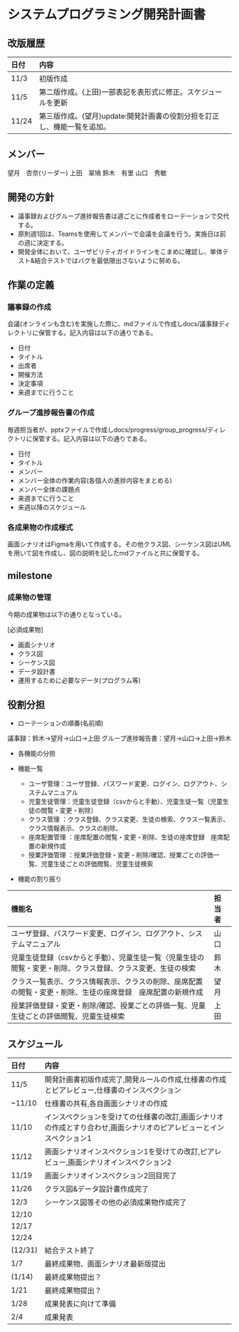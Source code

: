 # システムプログラミング開発計画書

## 改版履歴
|日付|内容|
|:--|:--|
|11/3|初版作成|
|11/5|第二版作成。(上田)一部表記を表形式に修正。スケジュールを更新|
|11/24|第三版作成。(望月)update:開発計画書の役割分担を訂正し、機能一覧を追加。|

## メンバー
望月　杏奈(リーダー)
上田　翠鳩
鈴木　有里
山口　秀敏
## 開発の方針
- 議事録およびグループ進捗報告書は週ごとに作成者をローテーションで交代する。
- 原則週1回は、Teamsを使用してメンバーで会議を会議を行う。実施日は前の週に決定する。
- 開発全体において、ユーザビリティガイドラインをこまめに確認し、単体テスト&結合テストではバグを最低限出さないように努める。
## 作業の定義

### 議事録の作成
会議(オンラインも含む)を実施した際に、mdファイルで作成しdocs/議事録ディレクトリに保管する。記入内容は以下の通りである。
- 日付
- タイトル
- 出席者
- 開催方法
- 決定事項
- 来週までに行うこと

### グループ進捗報告書の作成
毎週担当者が、pptxファイルで作成しdocs/progress/group_progress/ディレクトリに保管する。記入内容は以下の通りである。
- 日付
- タイトル
- メンバー
- メンバー全体の作業内容(各個人の進捗内容をまとめる)
- メンバー全体の課題点
- 来週までに行うこと
- 来週以降のスケジュール

### 各成果物の作成様式
画面シナリオはFigmaを用いて作成する。その他クラス図、シーケンス図はUMLを用いて図を作成し、図の説明を記したmdファイルと共に保管する。

## milestone
### 成果物の管理
今期の成果物は以下の通りとなっている。

[必須成果物]
- 画面シナリオ
- クラス図
- シーケンス図
- データ設計書
- 運用するために必要なデータ(プログラム等)


## 役割分担
- ローテーションの順番(名前順)

議事録：鈴木→望月→山口→上田
グループ進捗報告書：望月→山口→上田→鈴木
- 各機能の分担

 - 機能一覧
   - ユーザ管理：ユーザ登録、パスワード変更、ログイン、ログアウト、システムマニュアル
   - 児童生徒管理：児童生徒登録（csvからと手動）、児童生徒一覧（児童生徒の閲覧・変更・削除）
   - クラス管理 ：クラス登録、クラス変更、生徒の検索、クラス一覧表示、クラス情報表示、クラスの削除、
   - 座席配置管理 ：座席配置の閲覧・変更・削除、生徒の座席登録　座席配置の新規作成
   - 授業評価管理 ：授業評価登録・変更・削除/確認、授業ごとの評価一覧、児童生徒ごとの評価閲覧、児童生徒検索


 - 機能の割り振り<br>

|機能名|担当者|
|:--|:--|
|ユーザ登録、パスワード変更、ログイン、ログアウト、システムマニュアル|山口|
|児童生徒登録（csvからと手動）、児童生徒一覧（児童生徒の閲覧・変更・削除、クラス登録、クラス変更、生徒の検索|鈴木|
|クラス一覧表示、クラス情報表示、クラスの削除、座席配置の閲覧・変更・削除、生徒の座席登録　座席配置の新規作成|望月|
|授業評価登録・変更・削除/確認、授業ごとの評価一覧、児童生徒ごとの評価閲覧、児童生徒検索|上田|


## スケジュール
|日付|内容|
|:--|:--|
|11/5|開発計画書初版作成完了,開発ルールの作成,仕様書の作成とピアレビュー,仕様書のインスペクション|
|~11/10|仕様書の共有,各自画面シナリオの作成|
|11/10|インスペクションを受けての仕様書の改訂,画面シナリオの作成とすり合わせ,画面シナリオのピアレビューとインスペクション1|
|11/12|画面シナリオインスペクション1を受けての改訂,ピアレビュー,画面シナリオインスペクション2|
|11/19|画面シナリオインスペクション2回目完了|
|11/26|クラス図&データ設計書作成完了|
|12/3|シーケンス図等その他の必須成果物作成完了|
|12/10||
|12/17||
|12/24||
|(12/31)|結合テスト終了|
|1/7|最終成果物、画面シナリオ最新版提出|
|(1/14)|最終成果物提出？|
|1/21|最終成果物提出？|
|1/28|成果発表に向けて準備|
|2/4|成果発表|
